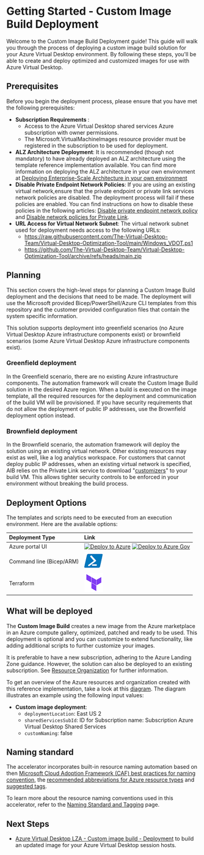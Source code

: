 # Getting Started - Custom Image Build Deployment

Welcome to the Custom Image Build Deployment guide! This guide will walk you through the process of deploying a custom image build solution for your Azure Virtual Desktop environment. By following these steps, you'll be able to create and deploy optimized and customized images for use with Azure Virtual Desktop. 

## Prerequisites

Before you begin the deployment process, please ensure that you have met the following prerequisites:

- <b>Subscription Requirements </b>: 
  - Access to the Azure Virtual Desktop shared services Azure subscription with owner permissions.
  - The Microsoft.VirtualMachineImages resource provider must be registered in the subscription to be used for deployment.
- <b>ALZ Architecture Deployment</b>: It is recommended (though not mandatory) to have already deployed an ALZ architecture using the template reference implementation available. You can find more information on deploying the ALZ architecture in your own environment at [Deploying Enterprise-Scale Architecture in your own environment](https://github.com/Azure/Enterprise-Scale)
- <b>Disable Private Endpoint Network Policies</b>: If you are using an existing virtual network,ensure that the private endpoint or private link services network policies are disabled. The deployment process will fail if these policies are enabled. You can find instructions on how to disable these policies in the following articles: [Disable private endpoint network policy](https://docs.microsoft.com/azure/private-link/disable-private-endpoint-network-policy) and [Disable network policies for Private Link](https://learn.microsoft.com/azure/private-link/disable-private-link-service-network-policy).
- <b>URL Access for Virtual Network Subnet</b>: The virtual network subnet used for deployment needs access to the following URLs:
  - https://raw.githubusercontent.com/The-Virtual-Desktop-Team/Virtual-Desktop-Optimization-Tool/main/Windows_VDOT.ps1
  - https://github.com/The-Virtual-Desktop-Team/Virtual-Desktop-Optimization-Tool/archive/refs/heads/main.zip


## Planning

This section covers the high-level steps for planning a Custom Image Build deployment and the decisions that need to be made. The deployment will use the Microsoft provided Bicep/PowerShell/Azure CLI templates from this repository and the customer provided configuration files that contain the system specific information.

This solution supports deployment into greenfield scenarios (no Azure Virtual Desktop Azure infrastructure components exist) or brownfield scenarios (some Azure Virtual Desktop Azure infrastructure components exist).

### Greenfield deployment

In the Greenfield scenario, there are no existing Azure infrastructure components. The automation framework will create the Custom Image Build solution in the desired Azure region. When a build is executed on the image template, all the required resources for the deployment and communication of the build VM will be provisioned. If you have security requirements that do not allow the deployment of public IP addresses, use the Brownfield deployment option instead.

### Brownfield deployment

In the Brownfield scenario, the automation framework will deploy the solution using an existing virtual network. Other existing resources may exist as well, like a log analytics workspace. For customers that cannot deploy public IP addresses, when an existing virtual network is specified, AIB relies on the Private Link service to download "[customizers](https://learn.microsoft.com/azure/virtual-machines/linux/image-builder-json?tabs=json%2Cazure-powershell#properties-customize)" to your build VM.  This allows tighter security controls to be enforced in your environment without breaking the build process.

## Deployment Options

The templates and scripts need to be executed from an execution environment. Here are the available options:

| Deployment Type | Link |
|:--|:--|
| Azure portal UI | [![Deploy to Azure](https://aka.ms/deploytoazurebutton)](https://portal.azure.com/#blade/Microsoft_Azure_CreateUIDef/CustomDeploymentBlade/uri/https%3A%2F%2Fraw.githubusercontent.com%2FAzure%2Favdaccelerator%2Fmain%2Fworkload%2Farm%2Fdeploy-custom-image.json/uiFormDefinitionUri/https%3A%2F%2Fraw.githubusercontent.com%2FAzure%2Favdaccelerator%2Fmain%2Fworkload%2Fportal-ui%2Fportal-ui-custom-image.json) [![Deploy to Azure Gov](https://aka.ms/deploytoazuregovbutton)](https://portal.azure.us/?feature.deployapiver=2022-12-01#blade/Microsoft_Azure_CreateUIDef/CustomDeploymentBlade/uri/https%3A%2F%2Fraw.githubusercontent.com%2FAzure%2Favdaccelerator%2Fmain%2Fworkload%2Farm%2Fdeploy-custom-image.json/uiFormDefinitionUri/https%3A%2F%2Fraw.githubusercontent.com%2FAzure%2Favdaccelerator%2Fmain%2Fworkload%2Fportal-ui%2Fportal-ui-custom-image.json) |
| Command line (Bicep/ARM) | [![Powershell/Azure CLI](./workload/docs/icons/powershell.png)](./workload/bicep/readme.md#optional-custom-image-build-deployment) |
| Terraform | [![Terraform](./workload/docs/icons/terraform.png)](./workload/terraform/customimage) |

## What will be deployed

The **Custom Image Build** creates a new image from the Azure marketplace in an Azure compute gallery, optimized, patched and ready to be used. This deployment is optional and you can customize to extend functionality, like adding additional scripts to further customize your images.

It is preferable to have a new subscription, adhering to the Azure Landing Zone guidance. However, the solution can also be deployed to an existing subscription. See [Resource Organization](https://docs.microsoft.com/azure/cloud-adoption-framework/scenarios/wvd/design-area-resource-organization) for further information.

To get an overview of the Azure resources and organization created with this reference implementation, take a look at this [diagram](/workload/docs/diagrams/avd-accelerator-resource-organization-naming.png). The diagram illustrates an example using the following input values:

- **Custom image deployment**:
  - `deploymentLocation`: East US 2
  - `sharedServicesSubId`:  ID for Subscription name: Subscription Azure Virtual Desktop Shared Services
  - `customNaming`: false

## Naming standard

The accelerator incorporates built-in resource naming automation based on then [Microsoft Cloud Adoption Framework (CAF) best practices for naming convention](https://docs.microsoft.com/azure/cloud-adoption-framework/ready/azure-best-practices/resource-naming?WT.mc_id=Portal-Microsoft_Azure_CreateUIDef),  the [recommended abbreviations for Azure resource types](https://docs.microsoft.com/azure/cloud-adoption-framework/ready/azure-best-practices/resource-abbreviations?WT.mc_id=Portal-Microsoft_Azure_CreateUIDef) and [suggested tags](https://docs.microsoft.com/azure/cloud-adoption-framework/ready/azure-best-practices/resource-tagging#minimum-suggested-tags).

To learn more about the resource naming conventions used in this accelerator, refer to the [Naming Standard and Tagging](./resource-naming.md) page.

## Next Steps

- [Azure Virtual Desktop LZA - Custom image build - Deployment](./deploy-custom-image.md) to build an updated image for your Azure Virtual Desktop session hosts.

